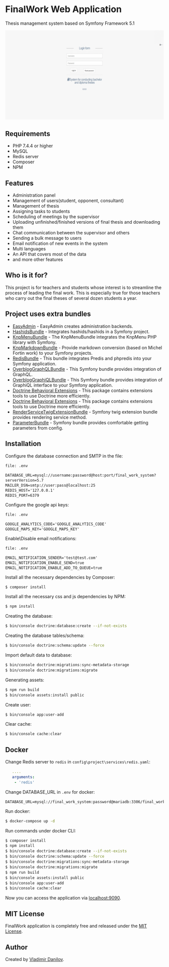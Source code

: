 FinalWork Web Application
========================

Thesis management system based on Symfony Framework 5.1 

![Alt text](/gif/demo.gif?raw=true "Project example")

Requirements
------------

  * PHP 7.4.4 or higher
  * MySQL
  * Redis server
  * Composer
  * NPM

Features
------------

  * Administration panel
  * Management of users(student, opponent, consultant)
  * Management of thesis
  * Assigning tasks to students
  * Scheduling of meetings by the supervisor
  * Uploading unfinished/finished versions of final thesis and downloading them
  * Chat communication between the supervisor and others
  * Sending a bulk message to users
  * Email notification of new events in the system
  * Multi languages
  * An API that covers most of the data
  * and more other features
   
Who is it for?
------------

This project is for teachers and students whose interest is to streamline the process of leading the final work. 
This is especially true for those teachers who carry out the final theses of several dozen students a year.
   
Project uses extra bundles
------------

* [EasyAdmin](https://github.com/EasyCorp/EasyAdminBundle) - EasyAdmin creates administration backends.
* [HashidsBundle](https://github.com/roukmoute/HashidsBundle) - Integrates hashids/hashids in a Symfony project.
* [KnpMenuBundle](https://github.com/KnpLabs/KnpMenuBundle) - The KnpMenuBundle integrates the KnpMenu PHP library with Symfony.
* [KnpMarkdownBundle](https://github.com/KnpLabs/KnpMarkdownBundle) - Provide markdown conversion (based on Michel Fortin work) to your Symfony projects.
* [RedisBundle](https://github.com/snc/SncRedisBundle) - This bundle integrates Predis and phpredis into your Symfony application.
* [OverblogGraphQLBundle](https://github.com/overblog/GraphQLBundle) - This Symfony bundle provides integration of GraphQL.
* [OverblogGraphiQLBundle](https://github.com/overblog/GraphiQLBundle) - This Symfony bundle provides integration of GraphiQL interface to your Symfony application.
* [Doctrine Behavioral Extensions](https://github.com/Atlantic18/DoctrineExtensions) - This package contains extensions tools to use Doctrine more efficiently.
* [Doctrine Behavioral Extensions](https://github.com/Atlantic18/DoctrineExtensions) - This package contains extensions tools to use Doctrine more efficiently.
* [RenderServiceTwigExtensionBundle](https://github.com/danilovl/render-service-twig-extension-bundle) - Symfony twig extension bundle provides rendering service method.
* [ParameterBundle](https://github.com/danilovl/parameter-bundle) - Symfony bundle provides comfortable getting parameters from config.

Installation
------------

Configure the database connection and SMTP in the file:

```text
file: .env 
```
``` env
DATABASE_URL=mysql://username:password@host:port/final_work_system?serverVersion=5.7
MAILER_DSN=smtp://user:pass@localhost:25
REDIS_HOST='127.0.0.1'
REDIS_PORT=6379
``````

Configure the google api keys:

``` text
file: .env 
```
``` env
GOOGLE_ANALYTICS_CODE='GOOGLE_ANALYTICS_CODE'
GOOGLE_MAPS_KEY='GOOGLE_MAPS_KEY'
```

Enable\Disable email notifications:

```text
file: .env 
```
``` env
EMAIL_NOTIFICATION_SENDER='test@test.com'
EMAIL_NOTIFICATION_ENABLE_SEND=true
EMAIL_NOTIFICATION_ENABLE_ADD_TO_QUEUE=true
```

Install all the necessary dependencies by Composer:

```bash
$ composer install
```

Install all the necessary css and js dependencies by NPM:

```bash
$ npm install
```
 
Creating the database:

```bash
$ bin/console doctrine:database:create --if-not-exists
```

Creating the database tables/schema:

```bash
$ bin/console doctrine:schema:update --force
```

Import default data to database:

```bash
$ bin/console doctrine:migrations:sync-metadata-storage
$ bin/console doctrine:migrations:migrate
```

Generating assets:

```bash
$ npm run build
$ bin/console assets:install public
```

Create user:

```bash
$ bin/console app:user-add
```

Clear cache:

```bash
$ bin/console cache:clear
```

Docker
------------

Change Redis server to `redis` in `config\project\services\redis.yaml`:

``` yaml
   ....
   arguments:
    - 'redis'
```

Change DATABASE_URL in `.env` for docker:

``` env
DATABASE_URL=mysql://final_work_system:password@mariadb:3306/final_work_system
```

Run docker:

```bash
$ docker-compose up -d
```

Run commands under docker CLI:

``` bash
$ composer install
$ npm install
$ bin/console doctrine:database:create --if-not-exists
$ bin/console doctrine:schema:update --force
$ bin/console doctrine:migrations:sync-metadata-storage
$ bin/console doctrine:migrations:migrate
$ npm run build
$ bin/console assets:install public
$ bin/console app:user-add
$ bin/console cache:clear

```

Now you can access the application via [localhost:9090](localhost:9090).

MIT License
-----------

FinalWork application is completely free and released under the [MIT License](https://github.com/danilovl/finalwork/LICENSE).

Author
-------

Created by [Vladimir Danilov](https://github.com/danilovl).